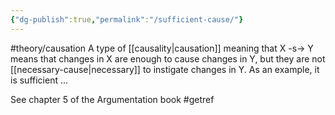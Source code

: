 ```yaml
---
{"dg-publish":true,"permalink":"/sufficient-cause/"}
---
```



#theory/causation 
A type of [[causality\|causation]] meaning that X -s-> Y means that changes in X are enough to cause changes in Y, but they are not [[necessary-cause\|necessary]] to instigate changes in Y. As an example, it is sufficient ...

See chapter 5 of the Argumentation book #getref 